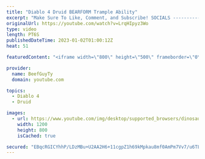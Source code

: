 ```yaml
---
title: "Diablo 4 Druid BEARFORM Trample Ability"
excerpt: "Make Sure To Like, Comment, and Subscribe! SOCIALS ---------------------------------------------- Join Our ..."
originalUrl: https://youtube.com/watch?v=LrqHIpyz3Wo
type: video
length: PT6S
publishedDateTime: 2023-01-02T01:00:12Z
heat: 51

featuredContent: "<iframe width=\"800\" height=\"500\" frameborder=\"0\" src=\"https://www.youtube.com/embed/LrqHIpyz3Wo\" allow=\"accelerometer; autoplay; encrypted-media; gyroscope; picture-in-picture\" allowfullscreen></iframe>"

provider:
  name: BeefGuyTy
  domain: youtube.com

topics:
  - Diablo 4
  - Druid

images:
  - url: https://www.youtube.com/img/desktop/supported_browsers/dinosaur.png
    width: 1200
    height: 800
    isCached: true

secured: "EBqcRGICYhhP/LDzMBu+U2AA2H6+11cgpZ1h69kMpkau8mf0AmPm7Vv7/u6TLJLCV8NjaoFoi4BQBYmq6329G2XYZCMJt6KD7cSV5rqdRyc8loJoAIVoB7vMS/qdSd/9n13OD9wyolKHm83cn69XYyf7PGRa7po4fcNiXFV6q8ud/wKfm8EMQPpC9I5L2HUfF3593S3gwp/onqr9jZfppPM5+5pKn8Bd7tox7uxuTQRPsD2Mqw2JdFgBB6BvbKrQnVqe/yTKSLdWIgZbwuOxVURRFppvYUXzpiO8Dvv0OykAomB36/KYxP9b4RO+smndzhXi6FlPEhn2oxA5pJ644Fr4QfkI0YzLhs5Pa35OIaSoSZm0lgA5DYJrLcJ28d1e2yKU307Vb9LRDLleO9KNFJ5KAYC2HgvXPb2mB5bHBes=;Usb1feQzkLVkTGH7NfbvPA=="
---
```


